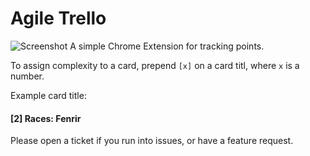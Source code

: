 Agile Trello
============
![Screenshot](https://raw.github.com/Spaxe/trello-agile/master/screenshot.png)
A simple Chrome Extension for tracking points.

To assign complexity to a card, prepend `[x]` on a card titl, where `x` is a number.

Example card title:
#### \[2\] Races: Fenrir

Please open a ticket if you run into issues, or have a feature request.  
